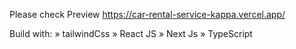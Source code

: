 
Please check Preview
https://car-rental-service-kappa.vercel.app/

Build with:
» tailwindCss
» React JS
» Next Js
» TypeScript
